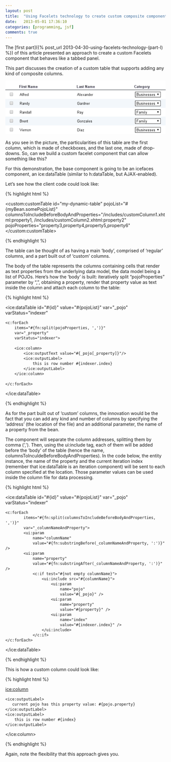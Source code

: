 ```yaml
---
layout: post
title:  "Using Facelets technology to create custom composite components (part II)"
date:   2013-05-01 17:36:10
categories: [programming, jsf]
comments: true
---
```


The [first part]({% post_url 2013-04-30-using-facelets-technology-(part-I) %}) of this article presented an approach to
create a custom Facelets component that behaves like a tabbed panel.

This part discusses the creation of a custom table that supports adding any kind of composite columns.

![picture](/images/facelets_pic_1.png)

As you see in the picture, the particularities of this table are the first column, which is made of checkboxes, and the
last one, made of drop-downs. So, can we build a custom facelet component that can allow something like this?

For this demonstration, the base component is going to be an icefaces component, an ice:dataTable (similar to
h:dataTable, but AJAX-enabled).

Let’s see how the client code could look like:

{% highlight html %}

<custom:customTable
    id="my-dynamic-table"
    pojoList="#{myBean.somePojoList}"  
    columnsToIncludeBeforeBodyAndProperties="/includes/customColumn1.xhtml:property1,
                                             /includes/customColumn2.xhtml:property2"
    pojoProperties="property3,property4,property5,property6"
</custom:customTable>

{% endhighlight %}

The table can be thought of as having a main ‘body’, comprised of ‘regular’ columns, and a part built out of ‘custom’
columns.

The body of the table represents the columns containing cells that render as text properties from the underlying data
model, the data model being a list of POJOs. Here’s how the ‘body’ is built: iteratively split “pojoProperties”
parameter by “,”, obtaining a property, render that property value as text inside the column and attach each column to
the table:

{% highlight html %}

<ice:dataTable
    id="#{id}"
    value="#{pojoList}"
    var="_pojo"
    varStatus="indexer"

    <c:forEach
        items="#{fn:split(pojoProperties, ',')}"
        var="_property"
        varStatus="indexer">

        <ice:column>
            <ice:outputText value="#{_pojo[_property]}"/>
            <ice:outputLabel>
                this is row number #{indexer.index}
            </ice:outputLabel>
        </ice:column>

    </c:forEach>

</ice:dataTable>

{% endhighlight %}

As for the part built out of ‘custom’ columns, the innovation would be the fact that you can add any kind and number of
columns by specifying the ‘address’ (the location of the file) and an additional parameter, the name of a property from
the bean.

The component will separate the column addresses, splitting them by comma (','). Then, using the ui:include tag, each of
them will be added before the ‘body’ of the table (hence the name, columnsToInculdeBeforeBodyAndProperties). In the code
below, the entity instance, the name of the property and the current iteration index (remember that ice:dataTable is an
iteration component) will be sent to each column specified at the location. Those parameter values can be used inside
the column file for data processing.

{% highlight html %}

<!-- the ice:dataTable tag declaration is duplicated here, just for clarity;
the section from the previous code sample defined by the c:forEach tag can  
coexist under this ice:dataTable tag -->
<ice:dataTable
    id="#{id}"
    value="#{pojoList}"
    var="_pojo"
    varStatus="indexer"

    <c:forEach
            items="#{fn:split(columnsToIncludeBeforeBodyAndProperties, ',')}"
            var="_columnNameAndProperty">
            <ui:param
                name="columnName"
                value="#{fn:substringBefore(_columnNameAndProperty, ':')}" />
            <ui:param
                name="property"
                value="#{fn:substringAfter(_columnNameAndProperty, ':')}" />
                <c:if test="#{not empty columnName}">
                    <ui:include src="#{columnName}">
                        <ui:param
                            name="pojo"
                            value="#{_pojo}" />
                        <ui:param
                            name="property"
                            value="#{property}" />
                        <ui:param
                            name="index"
                            value="#{indexer.index}" />
                    </ui:include>
                </c:if>
    </c:forEach>

<!-- rest of the code omitted -->

</ice:dataTable>

{% endhighlight %}

This is how a custom column could look like:

{% highlight html %}

<!--  this content goes into a file named customColumn1.xhtml,  
ui:composition wrapping tag omitted  -->

<ice:column>

    <ice:outputLabel>
       current pojo has this property value: #{pojo.property}
    </ice:outputLabel>
    <ice:outputLabel>
        this is row number #{index}
    </ice:outputLabel>

</ice:column>

{% endhighlight %}

Again, note the flexibility that this approach gives you.
